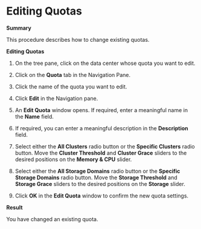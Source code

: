# Editing Quotas

**Summary**

This procedure describes how to change existing quotas.

**Editing Quotas**

1. On the tree pane, click on the data center whose quota you want to edit.

2. Click on the **Quota** tab in the Navigation Pane.

3. Click the name of the quota you want to edit.

4. Click **Edit** in the Navigation pane.

5. An **Edit Quota** window opens. If required, enter a meaningful name in the **Name** field.

6. If required, you can enter a meaningful description in the **Description** field.

7. Select either the **All Clusters** radio button or the **Specific Clusters** radio button. Move the **Cluster Threshold** and **Cluster Grace** sliders to the desired positions on the **Memory & CPU** slider.

8. Select either the **All Storage Domains** radio button or the **Specific Storage Domains** radio button. Move the **Storage Threshold** and **Storage Grace** sliders to the desired positions on the **Storage** slider.

9. Click **OK** in the **Edit Quota** window to confirm the new quota settings.

**Result**

You have changed an existing quota.
